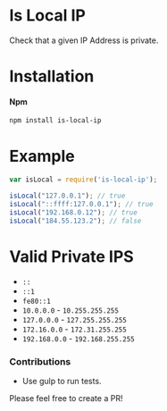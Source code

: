 # Is Local IP
Check that a given IP Address is private.


# Installation

#### Npm
```console
npm install is-local-ip
```

# Example

```javascript
var isLocal = require('is-local-ip');

isLocal("127.0.0.1"); // true
isLocal("::ffff:127.0.0.1"); // true
isLocal("192.168.0.12"); // true
isLocal("184.55.123.2"); // false
```

# Valid Private IPS
* `::`
* `::1`
* `fe80::1`
* `10.0.0.0` - `10.255.255.255`
* `127.0.0.0` - `127.255.255.255`
* `172.16.0.0` - `172.31.255.255`
* `192.168.0.0` - `192.168.255.255`

### Contributions

* Use gulp to run tests.

Please feel free to create a PR!
